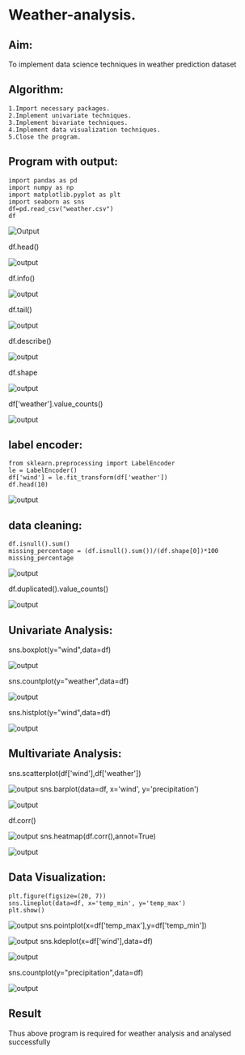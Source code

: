 # Weather-analysis.
## Aim:
To implement data science techniques in weather prediction dataset
## Algorithm:
```
1.Import necessary packages.
2.Implement univariate techniques.
3.Implement bivariate techniques.
4.Implement data visualization techniques.
5.Close the program.
```
## Program with output:
```
import pandas as pd
import numpy as np
import matplotlib.pyplot as plt
import seaborn as sns
df=pd.read_csv("weather.csv")
df
```
![Output](https://github.com/Hemapriya-2004/Mini-Project/blob/main/l1.png)

df.head()

![output](https://github.com/Hemapriya-2004/Mini-Project/blob/main/l2.png)

df.info()

![output](https://github.com/Hemapriya-2004/Mini-Project/blob/main/l3.png)

df.tail()

![output](https://github.com/Hemapriya-2004/Mini-Project/blob/main/l4.png)

df.describe()

![output](https://github.com/Hemapriya-2004/Mini-Project/blob/main/l5.png)

df.shape

![output](https://github.com/Hemapriya-2004/Mini-Project/blob/main/l6.png)

df['weather'].value_counts()

![output](https://github.com/Hemapriya-2004/Mini-Project/blob/main/l7.png)

## label encoder:
```
from sklearn.preprocessing import LabelEncoder
le = LabelEncoder()
df['wind'] = le.fit_transform(df['weather'])
df.head(10)
```
![output](https://github.com/Hemapriya-2004/Mini-Project/blob/main/l8.png)
## data cleaning:
```
df.isnull().sum()
missing_percentage = (df.isnull().sum())/(df.shape[0])*100
missing_percentage
```

![output](https://github.com/Hemapriya-2004/Mini-Project/blob/main/l9.png)

df.duplicated().value_counts()

![output](https://github.com/Hemapriya-2004/Mini-Project/blob/main/l10.png)

## Univariate Analysis:
sns.boxplot(y="wind",data=df)

![output](https://github.com/Hemapriya-2004/Mini-Project/blob/main/l11.png)

sns.countplot(y="weather",data=df)

![output](https://github.com/Hemapriya-2004/Mini-Project/blob/main/l12.png)

sns.histplot(y="wind",data=df)

![output](https://github.com/Hemapriya-2004/Mini-Project/blob/main/l13.png)

## Multivariate Analysis:
sns.scatterplot(df['wind'],df['weather'])

![output](https://github.com/Hemapriya-2004/Mini-Project/blob/main/l14.png)
sns.barplot(data=df, x='wind', y='precipitation')

![output](https://github.com/Hemapriya-2004/Mini-Project/blob/main/l15.png)

df.corr()

![output](https://github.com/Hemapriya-2004/Mini-Project/blob/main/l16.png)
sns.heatmap(df.corr(),annot=True)

![output](https://github.com/Hemapriya-2004/Mini-Project/blob/main/l17.png)

## Data Visualization:
```
plt.figure(figsize=(20, 7))
sns.lineplot(data=df, x='temp_min', y='temp_max')
plt.show()
```

![output](https://github.com/Hemapriya-2004/Mini-Project/blob/main/l18.png)
sns.pointplot(x=df['temp_max'],y=df['temp_min'])

![output](https://github.com/Hemapriya-2004/Mini-Project/blob/main/l19.png)
sns.kdeplot(x=df['wind'],data=df)

![output](https://github.com/Hemapriya-2004/Mini-Project/blob/main/l20.png)

sns.countplot(y="precipitation",data=df)

![output](https://github.com/Hemapriya-2004/Mini-Project/blob/main/l21.png)

##  Result
Thus above program is required for weather analysis and analysed successfully
